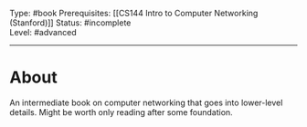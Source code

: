 Type: #book
Prerequisites: [[CS144 Intro to Computer Networking (Stanford)]]
Status: #incomplete  
Level: #advanced 

----
# About

An intermediate book on computer networking that goes into lower-level details. Might be worth only reading after some foundation.